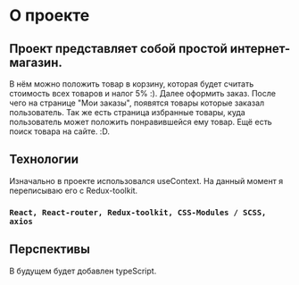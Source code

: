 # О проекте

## Проект представляет собой простой интернет-магазин.

В нём можно положить товар в корзину, которая будет считать стоимость всех товаров и налог 5% :). Далее оформить заказ. После чего на странице "Мои заказы", появятся товары которые заказал пользователь. Так же есть страница избранные товары, куда пользователь может положить понравившейся ему товар. Ещё есть поиск товара на сайте. :D. 

## Технологии

Изначально в проекте использовался useContext. На данный момент я переписываю его с Redux-toolkit.

### `React, React-router, Redux-toolkit, CSS-Modules / SCSS, axios`

## Перспективы

В будущем будет добавлен typeScript.

